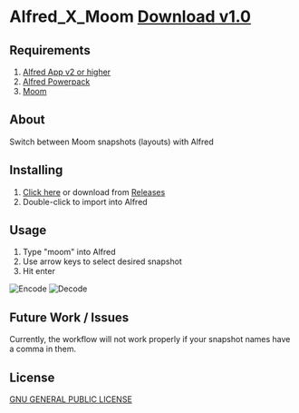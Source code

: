 Alfred_X_Moom [Download v1.0](https://github.com/AdamNSmith/Alfred_X_Moom/releases/download/release/Moom.alfredworkflow)
=============================

## Requirements
1. [Alfred App v2 or higher](http://www.alfredapp.com/#download)
2. [Alfred Powerpack](https://buy.alfredapp.com/)
3. [Moom](https://manytricks.com/moom/)

## About
Switch between Moom snapshots (layouts) with Alfred

## Installing
1. [Click here](https://github.com/AdamNSmith/Alfred_X_Moom/releases/download/release/Moom.alfredworkflow) or download from [Releases](https://github.com/AdamNSmith/Alfred_X_Moom/releases)
2. Double-click to import into Alfred

## Usage
1. Type "moom" into Alfred
2. Use arrow keys to select desired snapshot
3. Hit enter

![Encode](screenshots/Encode.png)
![Decode](screenshots/Decode.png)

## Future Work / Issues
Currently, the workflow will not work properly if your snapshot names have a comma in them.

## License
[GNU GENERAL PUBLIC LICENSE](https://www.google.com)
